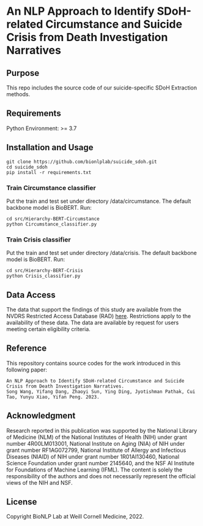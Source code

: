 # An NLP Approach to Identify SDoH-related Circumstance and Suicide Crisis from Death Investigation Narratives

## Purpose
This repo includes the source code of our suicide-specific SDoH Extraction methods.

## Requirements
Python Environment: >= 3.7

## Installation and Usage
```
git clone https://github.com/bionlplab/suicide_sdoh.git
cd suicide_sdoh
pip install -r requirements.txt
```

### Train Circumstance classifier

Put the train and test set under directory /data/circumstance. The default backbone model is BioBERT. Run:
```
cd src/Hierarchy-BERT-Circumstance
python Circumstance_classifier.py
```

### Train Crisis classifier

Put the train and test set under directory /data/crisis. The default backbone model is BioBERT. Run:
```
cd src/Hierarchy-BERT-Crisis
python Crisis_classifier.py
```

## Data Access

The data that support the findings of this study are available from the NVDRS Restricted Access Database (RAD) [here](https://www.cdc.gov/violenceprevention/datasources/nvdrs/dataaccess.html). Restrictions apply to the availability of these data. The data are available by request for users meeting certain eligibility criteria.

## Reference

This repository contains source codes for the work introduced in this following paper:
```
An NLP Approach to Identify SDoH-related Circumstance and Suicide Crisis from Death Investigation Narratives. 
Song Wang, Yifang Dang, Zhaoyi Sun, Ying Ding, Jyotishman Pathak, Cui Tao, Yunyu Xiao, Yifan Peng. 2023.
```

## Acknowledgment

Research reported in this publication was supported by the National Library of Medicine (NLM) of the National Institutes of Health (NIH) under grant number 4R00LM013001, National Institute on Aging (NIA) of NIH under grant number RF1AG072799, National Institute of Allergy and Infectious Diseases (NIAID) of NIH under grant number 1R01AI130460, National Science Foundation under grant number 2145640, and the NSF AI Institute for Foundations of Machine Learning (IFML). The content is solely the responsibility of the authors and does not necessarily represent the official views of the NIH and NSF.

## License

Copyright BioNLP Lab at Weill Cornell Medicine, 2022.
